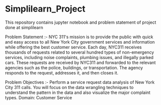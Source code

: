 # Simplilearn_Project
This repository contains jupyter notebook and problem statement of project done at simplilearn


Problem Statement :- NYC 311's mission is to provide the public with quick and easy access to all New York City government services and information while offering the best customer service. Each day, NYC311 receives thousands of requests related to several hundred types of non-emergency services, including noise complaints, plumbing issues, and illegally parked cars. These requests are received by NYC311 and forwarded to the relevant agencies such as the police, buildings, or transportation. The agency responds to the request, addresses it, and then closes it.

Problem Objectives :- Perform a service request data analysis of New York City 311 calls. You will focus on the data wrangling techniques to understand the pattern in the data and also visualize the major complaint types.
Domain: Customer Service

